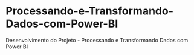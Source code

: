 # Processando-e-Transformando-Dados-com-Power-BI
Desenvolvimento do Projeto - Processando e Transformando Dados com Power BI
